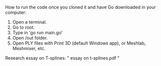 How to run the code once you cloned it and have Go downloaded in your computer:

1. Open a terminal.
2. Go to root.
3. Type in
   'go run main.go'
4. Open /out folder.
5. Open PLY files with Print 3D (default Windows app), or Meshlab, Meshmixer, etc.

Research essay on T-splines: " essay on t-splines.pdf "
